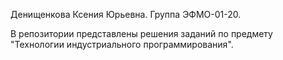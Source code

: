 Денищенкова Ксения Юрьевна. Группа ЭФМО-01-20.

В репозитории представлены решения заданий по предмету "Технологии индустриального программирования".